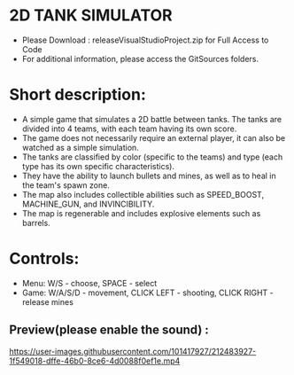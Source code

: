 2D TANK SIMULATOR
=======================================

- Please Download : releaseVisualStudioProject.zip for Full Access to Code
- For additional information, please access the GitSources folders.

# Short description:

- A simple game that simulates a 2D battle between tanks. The tanks are divided into 4 teams, with each team having its own score.
- The game does not necessarily require an external player, it can also be watched as a simple simulation.
- The tanks are classified by color (specific to the teams) and type (each type has its own specific characteristics).
- They have the ability to launch bullets and mines, as well as to heal in the team's spawn zone.
- The map also includes collectible abilities such as SPEED_BOOST, MACHINE_GUN, and INVINCIBILITY. 
- The map is regenerable and includes explosive elements such as barrels.

# Controls:
*   Menu: W/S - choose, SPACE - select
*   Game: W/A/S/D - movement, CLICK LEFT - shooting, CLICK RIGHT - release mines



## Preview(please enable the sound) : 

https://user-images.githubusercontent.com/101417927/212483927-1f549018-dffe-46b0-8ce6-4d0088f0ef1e.mp4

